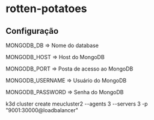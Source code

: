 # rotten-potatoes

## Configuração

MONGODB_DB => Nome do database

MONGODB_HOST => Host do MongoDB

MONGODB_PORT => Posta de acesso ao MongoDB

MONGODB_USERNAME => Usuário do MongoDB

MONGODB_PASSWORD => Senha do MongoDB


k3d cluster create meucluster2 --agents 3 --servers 3 -p "9001:30000@loadbalancer" 